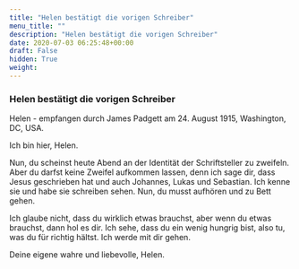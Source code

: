 ```yaml
---
title: "Helen bestätigt die vorigen Schreiber"
menu_title: ""
description: "Helen bestätigt die vorigen Schreiber"
date: 2020-07-03 06:25:48+00:00
draft: False
hidden: True
weight:
---
```

### Helen bestätigt die vorigen Schreiber

Helen - empfangen durch James Padgett am 24. August 1915, Washington, DC, USA.

Ich bin hier, Helen.

Nun, du scheinst heute Abend an der Identität der Schriftsteller zu zweifeln. Aber du darfst keine Zweifel aufkommen lassen, denn ich sage dir, dass Jesus geschrieben hat und auch Johannes, Lukas und Sebastian. Ich kenne sie und habe sie schreiben sehen. Nun, du musst aufhören und zu Bett gehen.

Ich glaube nicht, dass du wirklich etwas brauchst, aber wenn du etwas brauchst, dann hol es dir. Ich sehe, dass du ein wenig hungrig bist, also tu, was du für richtig hältst. Ich werde mit dir gehen.

Deine eigene wahre und liebevolle, Helen.

